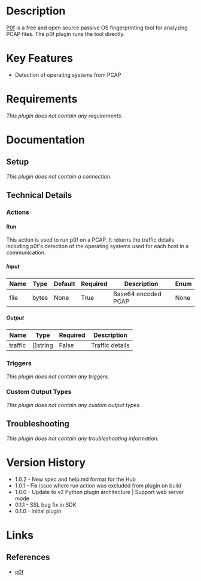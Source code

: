 # Description

[P0f](http://lcamtuf.coredump.cx/p0f3/) is a free and open source passive OS fingerprinting tool for analyzing PCAP
files.
The p0f plugin runs the tool directly.

# Key Features

* Detection of operating systems from PCAP

# Requirements

_This plugin does not contain any requirements._

# Documentation

## Setup

_This plugin does not contain a connection._

## Technical Details

### Actions

#### Run

This action is used to run p0f on a PCAP.
It returns the traffic details including p0f's detection of the operating systems used for each host in a communication.

##### Input

|Name|Type|Default|Required|Description|Enum|
|----|----|-------|--------|-----------|----|
|file|bytes|None|True|Base64 encoded PCAP|None|

##### Output

|Name|Type|Required|Description|
|----|----|--------|-----------|
|traffic|[]string|False|Traffic details|

### Triggers

_This plugin does not contain any triggers._

### Custom Output Types

_This plugin does not contain any custom output types._

## Troubleshooting

_This plugin does not contain any troubleshooting information._

# Version History

* 1.0.2 - New spec and help.md format for the Hub
* 1.0.1 - Fix issue where run action was excluded from plugin on build
* 1.0.0 - Update to v2 Python plugin architecture | Support web server mode
* 0.1.1 - SSL bug fix in SDK
* 0.1.0 - Initial plugin

# Links

## References

* [p0f](http://lcamtuf.coredump.cx/p0f3/)
